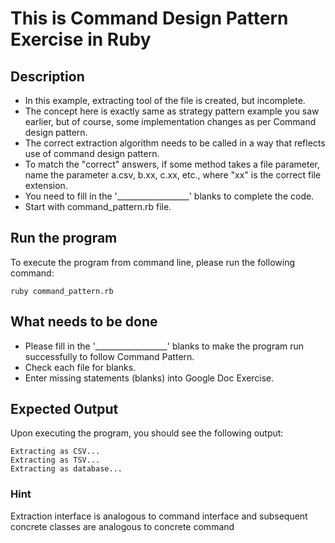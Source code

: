 # This is Command Design Pattern Exercise in Ruby
## Description
* In this example, extracting tool of the file is created, but incomplete.
* The concept here is exactly same as strategy pattern example you saw earlier, but of course, some implementation
changes as per Command design pattern.
* The correct extraction algorithm needs to be called in a way that reflects use of command design pattern.
* To match the "correct" answers, if some method takes a file parameter, name the parameter a.csv, b.xx, c.xx, etc.,
where "xx" is the correct file extension.
* You need to fill in the '__________________' blanks to complete the code.
* Start with command_pattern.rb file.

## Run the program
To execute the program from command line, please run the following command:

```
ruby command_pattern.rb
```

## What needs to be done
* Please fill in the '__________________'  blanks to make the program run successfully to follow Command Pattern.
* Check each file for blanks.
* Enter missing statements (blanks) into Google Doc Exercise.

## Expected Output
Upon executing the program, you should see the following output:

```
Extracting as CSV...
Extracting as TSV...
Extracting as database...
```

### Hint
Extraction interface is analogous to command interface and subsequent concrete classes are analogous to concrete command
